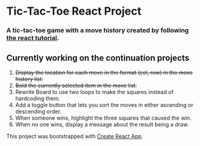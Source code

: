 # Tic-Tac-Toe React Project

### A tic-tac-toe game with a move history created by following [the react tutorial](https://reactjs.org/tutorial/tutorial.html#developer-tools).

## Currently working on the continuation projects
1. ~~Display the location for each move in the format (col, row) in the move history list.~~
2. ~~Bold the currently selected item in the move list.~~
3. Rewrite Board to use two loops to make the squares instead of hardcoding them.
4. Add a toggle button that lets you sort the moves in either ascending or descending order.
5. When someone wins, highlight the three squares that caused the win.
6. When no one wins, display a message about the result being a draw.

This project was bootstrapped with [Create React App](https://github.com/facebook/create-react-app).
